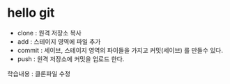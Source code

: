 # hello git

- clone : 원격 저장소 복사
- add : 스테이지 영역에 파일 추가
- commit : 세이브, 스테이지 영역의 파이들을 가지고 커밋(세이브)
           를 만들수 있다.
- push : 원격 저장소에 커밋을 업로드 한다. 

학습내용 : 클론파일 수정
